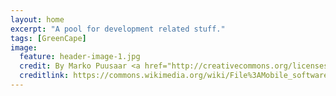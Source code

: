 ```yaml
---
layout: home
excerpt: "A pool for development related stuff."
tags: [GreenCape]
image:
  feature: header-image-1.jpg
  credit: By Marko Puusaar <a href="http://creativecommons.org/licenses/by-sa/3.0">CC BY-SA 3.0</a>
  creditlink: https://commons.wikimedia.org/wiki/File%3AMobile_software_development_laboratory_in_The_Estonian_Information_Technology_College.jpg
---
```

